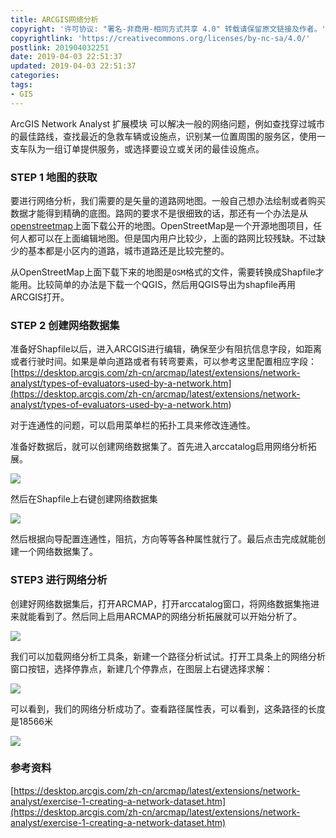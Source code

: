 ```yaml
---
title: ARCGIS网络分析
copyright: '许可协议: "署名-非商用-相同方式共享 4.0" 转载请保留原文链接及作者。'
copyrightlink: 'https://creativecommons.org/licenses/by-nc-sa/4.0/'
postlink: 201904032251
date: 2019-04-03 22:51:37
updated: 2019-04-03 22:51:37
categories:
tags:
- GIS
---
```


ArcGIS Network Analyst 扩展模块 可以解决一般的网络问题，例如查找穿过城市的最佳路线，查找最近的急救车辆或设施点，识别某一位置周围的服务区，使用一支车队为一组订单提供服务，或选择要设立或关闭的最佳设施点。<!--more-->

### STEP 1 地图的获取

要进行网络分析，我们需要的是矢量的道路网地图。一般自己想办法绘制或者购买数据才能得到精确的底图。路网的要求不是很细致的话，那还有一个办法是从[openstreetmap]([https://www.openstreetmap.org](https://www.openstreetmap.org/))上面下载公开的地图。OpenStreetMap是一个开源地图项目，任何人都可以在上面编辑地图。但是国内用户比较少，上面的路网比较残缺。不过缺少的基本都是小区内的道路，城市道路还是比较完整的。

从OpenStreetMap上面下载下来的地图是`OSM`格式的文件，需要转换成Shapfile才能用。比较简单的办法是下载一个QGIS，然后用QGIS导出为shapfile再用ARCGIS打开。

### STEP 2 创建网络数据集

准备好Shapfile以后，进入ARCGIS进行编辑，确保至少有阻抗信息字段，如距离或者行驶时间。如果是单向道路或者有转弯要素，可以参考这里配置相应字段：[https://desktop.arcgis.com/zh-cn/arcmap/latest/extensions/network-analyst/types-of-evaluators-used-by-a-network.htm](<https://desktop.arcgis.com/zh-cn/arcmap/latest/extensions/network-analyst/types-of-evaluators-used-by-a-network.htm>)

对于连通性的问题，可以启用菜单栏的拓扑工具来修改连通性。

准备好数据后，就可以创建网络数据集了。首先进入arccatalog启用网络分析拓展。

![](https://coolrc-blog.oss-cn-shenzhen.aliyuncs.com/superbed/2019/04/03/5ca4c3853a213b0417a21a37.jpg)

然后在Shapfile上右键创建网络数据集

![](https://coolrc-blog.oss-cn-shenzhen.aliyuncs.com/superbed/2019/04/03/5ca4c3da3a213b0417a21d27.jpg)

然后根据向导配置连通性，阻抗，方向等等各种属性就行了。最后点击完成就能创建一个网络数据集了。

### STEP3 进行网络分析

创建好网络数据集后，打开ARCMAP，打开arccatalog窗口，将网络数据集拖进来就能看到了。然后同上启用ARCMAP的网络分析拓展就可以开始分析了。

![](https://coolrc-blog.oss-cn-shenzhen.aliyuncs.com/superbed/2019/04/03/5ca4c4ef3a213b0417a22582.jpg)

我们可以加载网络分析工具条，新建一个路径分析试试。打开工具条上的网络分析窗口按钮，选择停靠点，新建几个停靠点，在图层上右键选择求解：

![](https://coolrc-blog.oss-cn-shenzhen.aliyuncs.com/superbed/2019/04/03/5ca4c5f03a213b0417a230d1.jpg)

可以看到，我们的网络分析成功了。查看路径属性表，可以看到，这条路径的长度是18566米

![](https://coolrc-blog.oss-cn-shenzhen.aliyuncs.com/superbed/2019/04/03/5ca4cb973a213b0417a25f2d.png)

### 参考资料

[https://desktop.arcgis.com/zh-cn/arcmap/latest/extensions/network-analyst/exercise-1-creating-a-network-dataset.htm](https://desktop.arcgis.com/zh-cn/arcmap/latest/extensions/network-analyst/exercise-1-creating-a-network-dataset.htm)

